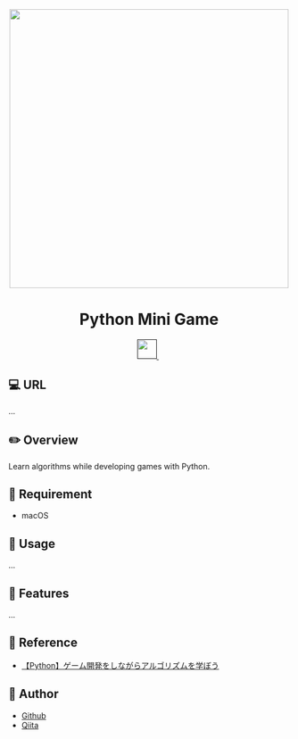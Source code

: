 <div align="center">
  <img src="https://user-images.githubusercontent.com/11171872/203345580-40a14fa9-b1f0-4c29-a042-138ff78f7d9b.jpg" width="500">
</div>

<h1 align="center">Python Mini Game</h1>

<div align="center">
  <a href="">
    <img src="" height="35">
  </a>&nbsp;
</div>

## :computer: URL

...

## :pencil2: Overview

Learn algorithms while developing games with Python.

## :hammer: Requirement

- macOS

## :pushpin: Usage

...

## :railway_car: Features

...

## :green_book: Reference

- [【Python】ゲーム開発をしながらアルゴリズムを学ぼう](https://www.udemy.com/course/python-game/)

## :hatching_chick: Author

- [Github](https://github.com/shumatsumoto)
- [Qiita](https://qiita.com/ShuMatsumoto)
